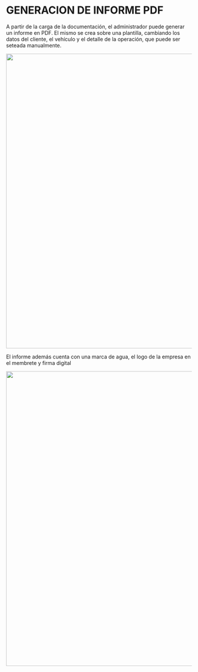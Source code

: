 # GENERACION DE INFORME PDF

A partir de la carga de la documentación, el administrador puede generar un informe en PDF. El mismo se crea sobre una plantilla, cambiando los datos del cliente, el vehículo y el detalle de la operación, que puede ser seteada manualmente.

<img src="https://github.com/MrHolmes19/certification-system/doc/screenshots/5.admin-texto-pdf.png?raw=true" width="800">

El informe además cuenta con una marca de agua, el logo de la empresa en el membrete y firma digital

<img src="https://github.com/MrHolmes19/certification-system/doc/screenshots/5.admin-pdf.png?raw=true" width="800">
